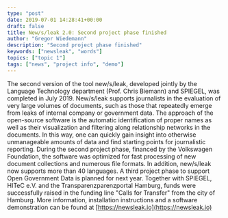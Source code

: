 ```yaml
---
type: "post"
date: 2019-07-01 14:28:41+00:00
draft: false
title: New/s/leak 2.0: Second project phase finished
author: "Gregor Wiedemann"
description: "Second project phase finished"
keywords: ["newsleak", "words"]
topics: ["topic 1"]
tags: ["news", "project info", "demo"]
---
```


The second version of the tool new/s/leak, developed jointly by the Language Technology department (Prof. Chris Biemann) and SPIEGEL, was completed in July 2019. New/s/leak supports journalists in the evaluation of very large volumes of documents, such as those that repeatedly emerge from leaks of internal company or government data. The approach of the open-source software is the automatic identification of proper names as well as their visualization and filtering along relationship networks in the documents. In this way, one can quickly gain insight into otherwise unmanageable amounts of data and find starting points for journalistic reporting. During the second project phase, financed by the Volkswagen Foundation, the software was optimized for fast processing of new document collections and numerous file formats. In addition, new/s/leak now supports more than 40 languages. A third project phase to support Open Government Data is planned for next year. Together with SPIEGEL, HITeC e.V. and the Transparenzparenzportal Hamburg, funds were successfully raised in the funding line "Calls for Transfer" from the city of Hamburg.
More information, installation instructions and a software demonstration can be found at [https://newsleak.io](https://newsleak.io)


